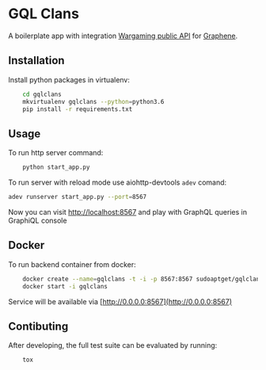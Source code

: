 # GQL Clans

A boilerplate app with integration [Wargaming public API](https://developers.wargaming.net/reference/) for [Graphene](http://graphene-python.org/).

## Installation

Install python packages in virtualenv:

```bash
    cd gqlclans
    mkvirtualenv gqlclans --python=python3.6
    pip install -r requirements.txt
```

## Usage

To run http server command:

```bash
    python start_app.py
```

To run server with reload mode use aiohttp-devtools `adev` comand:

```bash
adev runserver start_app.py --port=8567
```

Now you can visit [http://localhost:8567](http://localhost:8567) and play with GraphQL queries in GraphiQL console


## Docker

To run backend container from docker:

```bash
    docker create --name=gqlclans -t -i -p 8567:8567 sudoaptget/gqlclans:latest
    docker start -i gqlclans
```

Service will be available via [http://0.0.0.0:8567](http://0.0.0.0:8567)


## Contibuting		
 		 
After developing, the full test suite can be evaluated by running:
```bash
    tox
```    